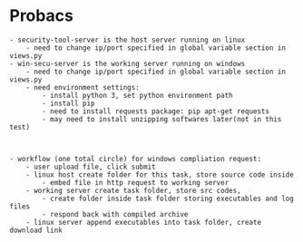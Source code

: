 # Probacs


	- security-tool-server is the host server running on linux
		- need to change ip/port specified in global variable section in views.py 
	- win-secu-server is the working server running on windows
		- need to change ip/port specified in global variable section in views.py 
		- need environment settings: 
			- install python 3, set python environment path
			- install pip
			- need to install requests package: pip apt-get requests
			- may need to install unzipping softwares later(not in this test)



	- workflow (one total circle) for windows compliation request:
		- user upload file, click submit
		- linux host create folder for this task, store source code inside
			- embed file in http request to working server
		- working server create task folder, store src codes, 
			- create folder inside task folder storing executables and log files
			- respond back with compiled archive
		- linux server append executables into task folder, create download link

